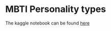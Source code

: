# MBTI Personality types

The kaggle notebook can be found [here](https://www.kaggle.com/kambojharyana/personality-type-analysis)
